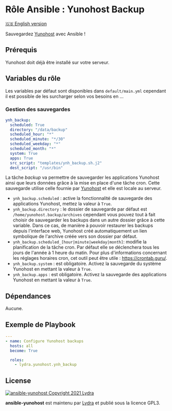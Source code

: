 # Rôle Ansible : Yunohost Backup

[🇬🇧 English version](README.md)

Sauvegardez [Yunohost](https://yunohost.org/#/) avec Ansible !

## Prérequis

Yunohost doit déjà être installé sur votre serveur.

## Variables du rôle

Les variables par défaut sont disponibles dans `default/main.yml` cependant il est possible de les surcharger selon vos besoins en ...

### Gestion des sauvegardes

```yml
ynh_backup:
  scheduled: True
  directory: "/data/backup"
  scheduled_hour: "*"
  scheduled_minute: "*/30"
  scheduled_weekday: "*"
  scheduled_month: "*"
  system: True
  apps: True
  src_script: "templates/ynh_backup.sh.j2"
  dest_script: "/usr/bin"
```

La tâche _backup_ va permettre de sauvegarder les applications Yunohost ainsi que leurs données grâce à la mise en place d'une tâche cron. Cette sauvegarde utilise celle fournie par [Yunohost](https://yunohost.org/fr/backup) et elle est locale au serveur.

- `ynh_backup.scheduled` : active la fonctionnalité de sauvegarde des applications Yunohost, mettez la valeur à `True`.
- `ynh_backup.directory` : le dossier de sauvegarde par défaut est `/home/yunohost.backup/archives` cependant vous pouvez tout à fait choisir de sauvegarder les backups dans un autre dossier grâce à cette variable. Dans ce cas, de manière à pouvoir restaurer les backups depuis l'interface web, Yunohost créé automatiquement un lien symbolique de l'archive créée vers son dossier par défaut.
- `ynh_backup.scheduled_[hour|minute|weekday|month]`: modifie la planification de la tâche cron. Par défaut elle se déclenchera tous les jours de l'année à 1 heure du matin. Pour plus d'informations concernant les réglages horaires cron, cet outil peut être utile : <https://crontab.guru/>.
- `ynh_backup.system` : est obligatoire. Activez la sauvegarde du système Yunohost en mettant la valeur à `True`.
- `ynh_backup.apps` : est obligatoire. Activez la sauvegarde des applications Yunohost en mettant la valeur à `True`.

## Dépendances

Aucune.

## Exemple de Playbook

```yml
---
- name: Configure Yunohost backups
  hosts: all
  become: True

  roles:
    - lydra.yunohost.ynh_backup
```

## License

[![ansible-yunohost Copyright 2021 Lydra](https://www.gnu.org/graphics/gplv3-with-text-136x68.png)](https://choosealicense.com/licenses/gpl-3.0/)

**ansible-yunohost** est maintenu par [Lydra](https://lydra.fr/) et publié sous la licence GPL3.

